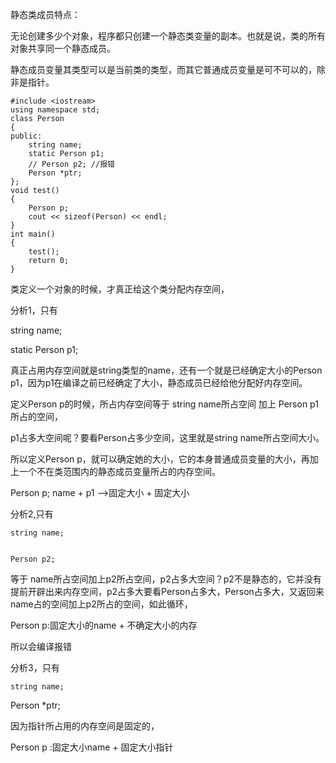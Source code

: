 静态类成员特点：

无论创建多少个对象，程序都只创建一个静态类变量的副本。也就是说，类的所有对象共享同一个静态成员。

静态成员变量其类型可以是当前类的类型，而其它普通成员变量是可不可以的，除非是指针。

```
#include <iostream>
using namespace std;
class Person
{
public:
    string name;
    static Person p1;
    // Person p2; //报错
    Person *ptr;
};
void test()
{
    Person p;
    cout << sizeof(Person) << endl;
}
int main()
{
    test();
    return 0;
}
```

类定义一个对象的时候，才真正给这个类分配内存空间，

分析1，只有

 string name;

static Person p1;

真正占用内存空间就是string类型的name，还有一个就是已经确定大小的Person p1，因为p1在编译之前已经确定了大小，静态成员已经给他分配好内存空间。

定义Person p的时候，所占内存空间等于 string name所占空间 加上 Person p1所占的空间，

p1占多大空间呢？要看Person占多少空间，这里就是string name所占空间大小。

所以定义Person p，就可以确定她的大小，它的本身普通成员变量的大小，再加上一个不在类范围内的静态成员变量所占的内存空间。

Person p; name + p1 -->固定大小 + 固定大小

分析2,只有

    string name;


    Person p2;

等于 name所占空间加上p2所占空间，p2占多大空间？p2不是静态的，它并没有提前开辟出来内存空间，p2占多大要看Person占多大，Person占多大，又返回来name占的空间加上p2所占的空间，如此循环，

Person p:固定大小的name + 不确定大小的内存

所以会编译报错

分析3，只有

    string name;


   Person *ptr;

因为指针所占用的内存空间是固定的，

Person p :固定大小name + 固定大小指针
